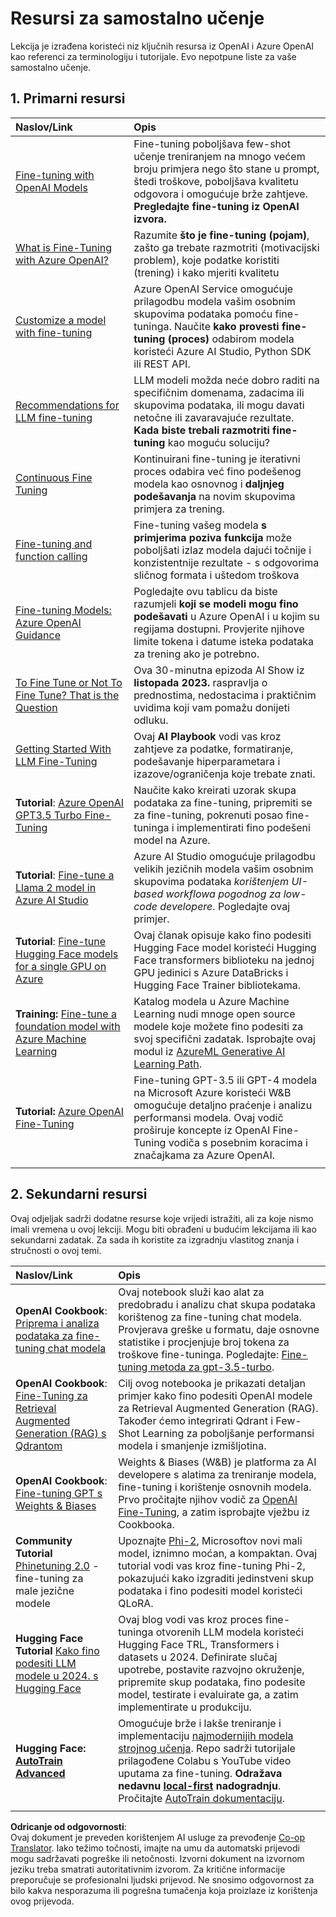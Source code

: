 <!--
CO_OP_TRANSLATOR_METADATA:
{
  "original_hash": "c2f423d1402f71ca3869ec135bb77d16",
  "translation_date": "2025-07-09T18:09:48+00:00",
  "source_file": "18-fine-tuning/RESOURCES.md",
  "language_code": "hr"
}
-->
# Resursi za samostalno učenje

Lekcija je izrađena koristeći niz ključnih resursa iz OpenAI i Azure OpenAI kao referenci za terminologiju i tutorijale. Evo nepotpune liste za vaše samostalno učenje.

## 1. Primarni resursi

| Naslov/Link                                                                                                                                                                                                                 | Opis                                                                                                                                                                                                                                                                                                                                                                                        |
| :--------------------------------------------------------------------------------------------------------------------------------------------------------------------------------------------------------------------------- | :------------------------------------------------------------------------------------------------------------------------------------------------------------------------------------------------------------------------------------------------------------------------------------------------------------------------------------------------------------------------------------------- |
| [Fine-tuning with OpenAI Models](https://platform.openai.com/docs/guides/fine-tuning?WT.mc_id=academic-105485-koreyst)                                                                                                       | Fine-tuning poboljšava few-shot učenje treniranjem na mnogo većem broju primjera nego što stane u prompt, štedi troškove, poboljšava kvalitetu odgovora i omogućuje brže zahtjeve. **Pregledajte fine-tuning iz OpenAI izvora.**                                                                                                                                                              |
| [What is Fine-Tuning with Azure OpenAI?](https://learn.microsoft.com/azure/ai-services/openai/concepts/fine-tuning-considerations#what-is-fine-tuning-with-azure-openai?WT.mc_id=academic-105485-koreyst)                     | Razumite **što je fine-tuning (pojam)**, zašto ga trebate razmotriti (motivacijski problem), koje podatke koristiti (trening) i kako mjeriti kvalitetu                                                                                                                                                                                                                                      |
| [Customize a model with fine-tuning](https://learn.microsoft.com/azure/ai-services/openai/how-to/fine-tuning?tabs=turbo%2Cpython&pivots=programming-language-studio#continuous-fine-tuning?WT.mc_id=academic-105485-koreyst)   | Azure OpenAI Service omogućuje prilagodbu modela vašim osobnim skupovima podataka pomoću fine-tuninga. Naučite **kako provesti fine-tuning (proces)** odabirom modela koristeći Azure AI Studio, Python SDK ili REST API.                                                                                                                                                                      |
| [Recommendations for LLM fine-tuning](https://learn.microsoft.com/ai/playbook/technology-guidance/generative-ai/working-with-llms/fine-tuning-recommend?WT.mc_id=academic-105485-koreyst)                                    | LLM modeli možda neće dobro raditi na specifičnim domenama, zadacima ili skupovima podataka, ili mogu davati netočne ili zavaravajuće rezultate. **Kada biste trebali razmotriti fine-tuning** kao moguću soluciju?                                                                                                                                                                         |
| [Continuous Fine Tuning](https://learn.microsoft.com/azure/ai-services/openai/how-to/fine-tuning?tabs=turbo%2Cpython&pivots=programming-language-studio#continuous-fine-tuning?WT.mc_id=academic-105485-koreyst)               | Kontinuirani fine-tuning je iterativni proces odabira već fino podešenog modela kao osnovnog i **daljnjeg podešavanja** na novim skupovima primjera za trening.                                                                                                                                                                                                                             |
| [Fine-tuning and function calling](https://learn.microsoft.com/azure/ai-services/openai/how-to/fine-tuning-functions?WT.mc_id=academic-105485-koreyst)                                                                       | Fine-tuning vašeg modela **s primjerima poziva funkcija** može poboljšati izlaz modela dajući točnije i konzistentnije rezultate - s odgovorima sličnog formata i uštedom troškova                                                                                                                                                                                                          |
| [Fine-tuning Models: Azure OpenAI Guidance](https://learn.microsoft.com/azure/ai-services/openai/concepts/models#fine-tuning-models?WT.mc_id=academic-105485-koreyst)                                                        | Pogledajte ovu tablicu da biste razumjeli **koji se modeli mogu fino podešavati** u Azure OpenAI i u kojim su regijama dostupni. Provjerite njihove limite tokena i datume isteka podataka za trening ako je potrebno.                                                                                                                                                                      |
| [To Fine Tune or Not To Fine Tune? That is the Question](https://learn.microsoft.com/shows/ai-show/to-fine-tune-or-not-fine-tune-that-is-the-question?WT.mc_id=academic-105485-koreyst)                                      | Ova 30-minutna epizoda AI Show iz **listopada 2023.** raspravlja o prednostima, nedostacima i praktičnim uvidima koji vam pomažu donijeti odluku.                                                                                                                                                                                                                                         |
| [Getting Started With LLM Fine-Tuning](https://learn.microsoft.com/ai/playbook/technology-guidance/generative-ai/working-with-llms/fine-tuning-recommend?WT.mc_id=academic-105485-koreyst)                                   | Ovaj **AI Playbook** vodi vas kroz zahtjeve za podatke, formatiranje, podešavanje hiperparametara i izazove/ograničenja koje trebate znati.                                                                                                                                                                                                                                               |
| **Tutorial**: [Azure OpenAI GPT3.5 Turbo Fine-Tuning](https://learn.microsoft.com/azure/ai-services/openai/tutorials/fine-tune?tabs=python%2Ccommand-line?WT.mc_id=academic-105485-koreyst)                                  | Naučite kako kreirati uzorak skupa podataka za fine-tuning, pripremiti se za fine-tuning, pokrenuti posao fine-tuninga i implementirati fino podešeni model na Azure.                                                                                                                                                                                                                       |
| **Tutorial**: [Fine-tune a Llama 2 model in Azure AI Studio](https://learn.microsoft.com/azure/ai-studio/how-to/fine-tune-model-llama?WT.mc_id=academic-105485-koreyst)                                                      | Azure AI Studio omogućuje prilagodbu velikih jezičnih modela vašim osobnim skupovima podataka _korištenjem UI-based workflowa pogodnog za low-code developere_. Pogledajte ovaj primjer.                                                                                                                                                                                                  |
| **Tutorial**: [Fine-tune Hugging Face models for a single GPU on Azure](https://learn.microsoft.com/azure/databricks/machine-learning/train-model/huggingface/fine-tune-model?WT.mc_id=academic-105485-koreyst)               | Ovaj članak opisuje kako fino podesiti Hugging Face model koristeći Hugging Face transformers biblioteku na jednoj GPU jedinici s Azure DataBricks i Hugging Face Trainer bibliotekama.                                                                                                                                                                                                       |
| **Training:** [Fine-tune a foundation model with Azure Machine Learning](https://learn.microsoft.com/training/modules/finetune-foundation-model-with-azure-machine-learning/?WT.mc_id=academic-105485-koreyst)             | Katalog modela u Azure Machine Learning nudi mnoge open source modele koje možete fino podesiti za svoj specifični zadatak. Isprobajte ovaj modul iz [AzureML Generative AI Learning Path](https://learn.microsoft.com/training/paths/work-with-generative-models-azure-machine-learning/?WT.mc_id=academic-105485-koreyst).                                                                 |
| **Tutorial:** [Azure OpenAI Fine-Tuning](https://docs.wandb.ai/guides/integrations/azure-openai-fine-tuning?WT.mc_id=academic-105485-koreyst)                                                                                | Fine-tuning GPT-3.5 ili GPT-4 modela na Microsoft Azure koristeći W&B omogućuje detaljno praćenje i analizu performansi modela. Ovaj vodič proširuje koncepte iz OpenAI Fine-Tuning vodiča s posebnim koracima i značajkama za Azure OpenAI.                                                                                                                                               |
|                                                                                                                                                                                                                             |                                                                                                                                                                                                                                                                                                                                                                                            |

## 2. Sekundarni resursi

Ovaj odjeljak sadrži dodatne resurse koje vrijedi istražiti, ali za koje nismo imali vremena u ovoj lekciji. Mogu biti obrađeni u budućim lekcijama ili kao sekundarni zadatak. Za sada ih koristite za izgradnju vlastitog znanja i stručnosti o ovoj temi.

| Naslov/Link                                                                                                                                                                                                                 | Opis                                                                                                                                                                                                                                                                                                                                                                                                                                                                                                                       |
| :--------------------------------------------------------------------------------------------------------------------------------------------------------------------------------------------------------------------------- | :-------------------------------------------------------------------------------------------------------------------------------------------------------------------------------------------------------------------------------------------------------------------------------------------------------------------------------------------------------------------------------------------------------------------------------------------------------------------------------------------------------------------------- |
| **OpenAI Cookbook**: [Priprema i analiza podataka za fine-tuning chat modela](https://cookbook.openai.com/examples/chat_finetuning_data_prep?WT.mc_id=academic-105485-koreyst)                                              | Ovaj notebook služi kao alat za predobradu i analizu chat skupa podataka korištenog za fine-tuning chat modela. Provjerava greške u formatu, daje osnovne statistike i procjenjuje broj tokena za troškove fine-tuninga. Pogledajte: [Fine-tuning metoda za gpt-3.5-turbo](https://platform.openai.com/docs/guides/fine-tuning?WT.mc_id=academic-105485-koreyst).                                                                                                                                            |
| **OpenAI Cookbook**: [Fine-Tuning za Retrieval Augmented Generation (RAG) s Qdrantom](https://cookbook.openai.com/examples/fine-tuned_qa/ft_retrieval_augmented_generation_qdrant?WT.mc_id=academic-105485-koreyst)           | Cilj ovog notebooka je prikazati detaljan primjer kako fino podesiti OpenAI modele za Retrieval Augmented Generation (RAG). Također ćemo integrirati Qdrant i Few-Shot Learning za poboljšanje performansi modela i smanjenje izmišljotina.                                                                                                                                                                                                                                                                        |
| **OpenAI Cookbook**: [Fine-tuning GPT s Weights & Biases](https://cookbook.openai.com/examples/third_party/gpt_finetuning_with_wandb?WT.mc_id=academic-105485-koreyst)                                                     | Weights & Biases (W&B) je platforma za AI developere s alatima za treniranje modela, fine-tuning i korištenje osnovnih modela. Prvo pročitajte njihov vodič za [OpenAI Fine-Tuning](https://docs.wandb.ai/guides/integrations/openai-fine-tuning/?WT.mc_id=academic-105485-koreyst), a zatim isprobajte vježbu iz Cookbooka.                                                                                                                                                                                        |
| **Community Tutorial** [Phinetuning 2.0](https://huggingface.co/blog/g-ronimo/phinetuning?WT.mc_id=academic-105485-koreyst) - fine-tuning za male jezične modele                                                               | Upoznajte [Phi-2](https://www.microsoft.com/research/blog/phi-2-the-surprising-power-of-small-language-models/?WT.mc_id=academic-105485-koreyst), Microsoftov novi mali model, iznimno moćan, a kompaktan. Ovaj tutorial vodi vas kroz fine-tuning Phi-2, pokazujući kako izgraditi jedinstveni skup podataka i fino podesiti model koristeći QLoRA.                                                                                                                                                                  |
| **Hugging Face Tutorial** [Kako fino podesiti LLM modele u 2024. s Hugging Face](https://www.philschmid.de/fine-tune-llms-in-2024-with-trl?WT.mc_id=academic-105485-koreyst)                                                   | Ovaj blog vodi vas kroz proces fine-tuninga otvorenih LLM modela koristeći Hugging Face TRL, Transformers i datasets u 2024. Definirate slučaj upotrebe, postavite razvojno okruženje, pripremite skup podataka, fino podesite model, testirate i evaluirate ga, a zatim implementirate u produkciju.                                                                                                                                                                                               |
| **Hugging Face: [AutoTrain Advanced](https://github.com/huggingface/autotrain-advanced?WT.mc_id=academic-105485-koreyst)**                                                                                                  | Omogućuje brže i lakše treniranje i implementaciju [najmodernijih modela strojnog učenja](https://twitter.com/abhi1thakur/status/1755167674894557291?WT.mc_id=academic-105485-koreyst). Repo sadrži tutorijale prilagođene Colabu s YouTube video uputama za fine-tuning. **Odražava nedavnu [local-first](https://twitter.com/abhi1thakur/status/1750828141805777057?WT.mc_id=academic-105485-koreyst) nadogradnju**. Pročitajte [AutoTrain dokumentaciju](https://huggingface.co/autotrain?WT.mc_id=academic-105485-koreyst). |
|                                                                                                                                                                                                                             |                                                                                                                                                                                                                                                                                                                                                                                                                                                                                                                            |

**Odricanje od odgovornosti**:  
Ovaj dokument je preveden korištenjem AI usluge za prevođenje [Co-op Translator](https://github.com/Azure/co-op-translator). Iako težimo točnosti, imajte na umu da automatski prijevodi mogu sadržavati pogreške ili netočnosti. Izvorni dokument na izvornom jeziku treba smatrati autoritativnim izvorom. Za kritične informacije preporučuje se profesionalni ljudski prijevod. Ne snosimo odgovornost za bilo kakva nesporazuma ili pogrešna tumačenja koja proizlaze iz korištenja ovog prijevoda.